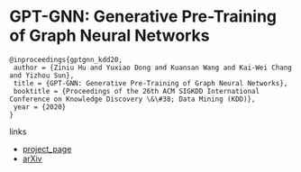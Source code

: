 # GPT-GNN: Generative Pre-Training of Graph Neural Networks

```
@inproceedings{gptgnn_kdd20,
 author = {Ziniu Hu and Yuxiao Dong and Kuansan Wang and Kai-Wei Chang and Yizhou Sun},
 title = {GPT-GNN: Generative Pre-Training of Graph Neural Networks},
 booktitle = {Proceedings of the 26th ACM SIGKDD International Conference on Knowledge Discovery \&\#38; Data Mining (KDD)},
 year = {2020}
}
```

links
- [project_page](http://web.cs.ucla.edu/~kwchang/bibliography/hu2020gptgnn/)
- [arXiv](https://arxiv.org/abs/2006.15437)
